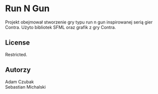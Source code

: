 # Run N Gun

Projekt obejmował stworzenie gry typu run n gun inspirowanej serią gier Contra. Użyto bibliotek SFML oraz grafik z gry Contra.


## License
Restricted.

## Autorzy
Adam Czubak <br />
Sebastian Michalski
